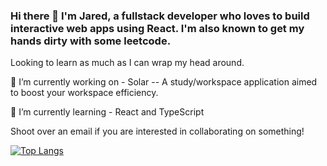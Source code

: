 ### Hi there 👋 I'm Jared, a fullstack developer who loves to build interactive web apps using React. I'm also known to get my hands dirty with some leetcode.
Looking to learn as much as I can wrap my head around. 

🔭 I’m currently working on - Solar -- A study/workspace application aimed to boost your workspace efficiency.

🌱 I’m currently learning - React and TypeScript 

Shoot over an email if you are interested in collaborating on something!

[![Top Langs](https://github-readme-stats.vercel.app/api/top-langs/?username=jaserino&hide_progress=false&layout=compact&theme=onedark)](https://github.com/anuraghazra/github-readme-stats)

<!--
**jaserino/jaserino** is a ✨ _special_ ✨ repository because its `README.md` (this file) appears on your GitHub profile.

Here are some ideas to get you started:

- 🔭 I’m currently working on ...
- 🌱 I’m currently learning ...
- 👯 I’m looking to collaborate on ...
- 🤔 I’m looking for help with ...
- 💬 Ask me about ...
- 📫 How to reach me: ...
- 😄 Pronouns: ...
- ⚡ Fun fact: ...
-->
